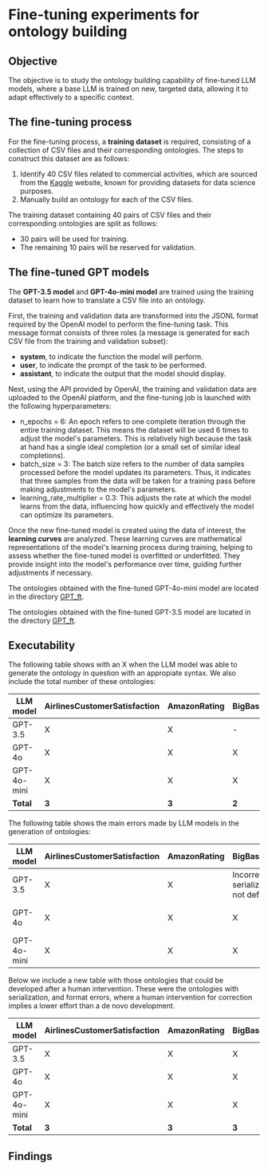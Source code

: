 # Fine-tuning experiments for ontology building

##  Objective

The objective is to study the ontology building capability of fine-tuned LLM models, where a base LLM is trained on new, targeted data, allowing it to adapt effectively to a specific context.

##  The fine-tuning process

For the fine-tuning process, a **training dataset** is required, consisting of a collection of CSV files and their corresponding ontologies. The steps to construct this dataset are as follows:
1. Identify 40 CSV files related to commercial activities, which are sourced from the [Kaggle](https://www.kaggle.com/) website, known for providing datasets for data science purposes.
2. Manually build an ontology for each of the CSV files.

The training dataset containing 40 pairs of CSV files and their corresponding ontologies are split as follows:
* 30 pairs will be used for training.
* The remaining 10 pairs will be reserved for validation.

## The fine-tuned GPT models

The **GPT-3.5 model** and **GPT-4o-mini model** are trained using the training dataset to learn how to translate a CSV file into an ontology. 

First, the training and validation data are transformed into the JSONL format required by the OpenAI model to perform the fine-tuning task. This message format consists of three roles (a message is generated for each CSV file from the training and validation subset): 
* **system**, to indicate the function the model will perform.
* **user**, to indicate the prompt of the task to be performed.
* **assistant**, to indicate the output that the model should display.

Next, using the API provided by OpenAI, the training and validation data are uploaded to the OpenAI platform, and the fine-tuning job is launched with the following hyperparameters:
* n_epochs = 6: An epoch refers to one complete iteration through the entire training dataset. This means the dataset will be used 6 times to adjust the model's parameters. This is relatively high because the task at hand has a single ideal completion (or a small set of similar ideal completions).
* batch_size = 3: The batch size refers to the number of data samples processed before the model updates its parameters. Thus, it indicates that three samples from the data will be taken for a training pass before making adjustments to the model's parameters.
* learning_rate_multiplier = 0.3: This adjusts the rate at which the model learns from the data, influencing how quickly and effectively the model can optimize its parameters.

Once the new fine-tuned model is created using the data of interest, the **learning curves** are analyzed. These learning curves are mathematical representations of the model's learning process during training, helping to assess whether the fine-tuned model is overfitted or underfitted. They provide insight into the model's performance over time, guiding further adjustments if necessary.

The ontologies obtained with the fine-tuned GPT-4o-mini model are located in the directory [GPT_ft](./GPT_ft/4o-mini).

The ontologies obtained with the fine-tuned GPT-3.5 model are located in the directory [GPT_ft](./GPT_ft/3_5).


## Executability

The following table shows with an X when the LLM model was able to generate the ontology in question with an appropiate syntax. We also include the total number of these ontologies:

| LLM model   | AirlinesCustomerSatisfaction | AmazonRating | BigBasketProducts | BrazilianE-commerce | CustomerComplaint | eCommerce | Total  |
|-------------|------------------------------|--------------|-------------------|---------------------|-------------------|-----------|--------|
| GPT-3.5     | X                            | X            | -                 | X                   | X                 | X         | 5      |
| GPT-4o      | X                            | X            | X                 | -                   | X                 | X         | 5      |
| GPT-4o-mini | X                            | X            | X                 | X                   | X                 | X         | 6      |
| **Total**   | **3**                        | **3**        | **2**             | **2**               | **3**             | **3**     | **16** |


The following table shows the main errors made by LLM models in the generation of ontologies:

| LLM model   | AirlinesCustomerSatisfaction | AmazonRating | BigBasketProducts                            | BrazilianE-commerce                  | CustomerComplaint | eCommerce |
|-------------|------------------------------|--------------|----------------------------------------------|--------------------------------------|-------------------|-----------|
| GPT-3.5     | X                            | X            | Incorrect serialization (prefix not defined) | X                                    | X                 | X         |
| GPT-4o      | X                            | X            | X                                            | Incorrect serialization (shortnames) | X                 | X         |
| GPT-4o-mini | X                            | X            | X                                            | X                                    | X                 | X         |


Below we include a new table with those ontologies that could be developed after a human intervention. These were the ontologies with serialization, and format errors, where a human intervention for correction implies a lower effort than a de novo development.

| LLM model   | AirlinesCustomerSatisfaction | AmazonRating | BigBasketProducts | BrazilianE-commerce | CustomerComplaint | eCommerce | Total  |
|-------------|------------------------------|--------------|-------------------|---------------------|-------------------|-----------|--------|
| GPT-3.5     | X                            | X            | X                 | X                   | X                 | X         | 6      |
| GPT-4o      | X                            | X            | X                 | X                   | X                 | X         | 6      |
| GPT-4o-mini | X                            | X            | X                 | X                   | X                 | X         | 6      |
| **Total**   | **3**                        | **3**        | **3**             | **3**               | **3**             | **3**     | **18** |



## Findings
